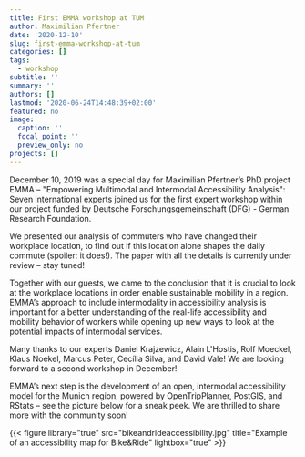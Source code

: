 ```yaml
---
title: First EMMA workshop at TUM
author: Maximilian Pfertner
date: '2020-12-10'
slug: first-emma-workshop-at-tum
categories: []
tags:
  - workshop
subtitle: ''
summary: ''
authors: []
lastmod: '2020-06-24T14:48:39+02:00'
featured: no
image: 
  caption: ''
  focal_point: ''
  preview_only: no
projects: []
---
```


December 10, 2019 was a special day for Maximilian Pfertner’s PhD project EMMA – "Empowering Multimodal and Intermodal Accessibility Analysis": Seven international experts joined us for the first expert workshop within our project funded by Deutsche Forschungsgemeinschaft (DFG) - German Research Foundation.  

We presented our analysis of commuters who have changed their workplace location, to find out if this location alone shapes the daily commute (spoiler: it does!). The paper with all the details is currently under review – stay tuned!  

Together with our guests, we came to the conclusion that it is crucial to look at the workplace locations in order enable sustainable mobility in a region. EMMA’s approach to include intermodality in accessibility analysis is important for a better understanding of the real-life accessibility and mobility behavior of workers while opening up new ways to look at the potential impacts of intermodal services.  

Many thanks to our experts Daniel Krajzewicz, Alain L'Hostis, Rolf Moeckel, Klaus Noekel, Marcus Peter, Cecília Silva, and David Vale!  We are looking forward to a second workshop in December!  

EMMA’s next step is the development of an open, intermodal accessibility model for the Munich region, powered by OpenTripPlanner, PostGIS, and RStats – see the picture below for a sneak peek. We are thrilled to share more with the community soon!  

{{< figure library="true" src="bikeandrideaccessibility.jpg" title="Example of an accessibility map for Bike&Ride" lightbox="true" >}}